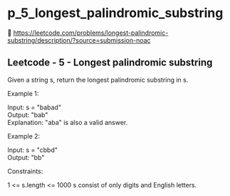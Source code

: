 # p_5_longest_palindromic_substring

🔗 https://leetcode.com/problems/longest-palindromic-substring/description/?source=submission-noac

## Leetcode - 5 - Longest palindromic substring

Given a string s, return the longest palindromic substring in s.

Example 1:

Input: s = "babad"  
Output: "bab"  
Explanation: "aba" is also a valid answer.

Example 2:

Input: s = "cbbd"  
Output: "bb"

Constraints:

1 <= s.length <= 1000
s consist of only digits and English letters.
